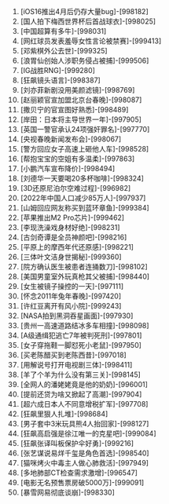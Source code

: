 
1. [iOS16推出4月后仍存大量bug]-[998182]
1. [国人拍下梅西世界杯后首战球衣]-[998025]
1. [中国超算有多牛]-[998031]
1. [网红球员发表羞辱女性言论被禁赛]-[999413]
1. [邓紫棋外公去世]-[999325]
1. [浪胃仙创始人涉职务侵占被捕]-[999506]
1. [IG战胜RNG]-[999280]
1. [狂飙镜头语言]-[998387]
1. [刘亦菲新剧没用美颜滤镜]-[998769]
1. [赵丽颖官宣加盟北京台春晚]-[998087]
1. [撒贝宁的官宣图好熟悉]-[998489]
1. [岸田：日本将主导世界一年]-[997905]
1. [英国一警官承认24项强奸罪名]-[997770]
1. [央视春晚新闻发布会]-[998067]
1. [警方回应女子高速上砸他人车]-[998528]
1. [帮抱宝宝的空姐有多温柔]-[997863]
1. [小鹏汽车宣布降价]-[998494]
1. [刘德华一天要喝20多杯咖啡]-[998324]
1. [3D还原尼泊尔空难过程]-[996982]
1. [2022年中国人口减少85万人]-[997937]
1. [山姆回应网友称买到蓝环章鱼]-[999384]
1. [苹果推出M2 Pro芯片]-[999462]
1. [李现洗澡戏身材好绝]-[998231]
1. [古剑奇谭是全员神颜吧]-[998216]
1. [平原上的摩西年代还原感]-[998221]
1. [三体叶文洁身世揭秘]-[999360]
1. [院方确认医生被患者连捅数刀]-[998102]
1. [美国男童室外玩真枪其父被捕]-[998440]
1. [女生被镜子操控的一天]-[997111]
1. [怀念2011年兔年春晚]-[997420]
1. [许红豆离开有风小院]-[999243]
1. [NASA拍到黑洞吞星画面]-[997930]
1. [贵州一高速道路结冰多车相撞]-[998098]
1. [A级通缉犯逃亡7年被判死刑]-[997801]
1. [女子穿拖鞋一脚怼死小老鼠]-[997950]
1. [买老陈醋买到老陈西昔]-[997018]
1. [用解说号打开电视剧三体]-[998411]
1. [羊了个羊为什么没有第三关]-[998145]
1. [全网人的潘姥姥竟是他的奶奶]-[996001]
1. [提前还贷为啥又掀起了高潮]-[997904]
1. [超六成日本人不同意增税扩军]-[997708]
1. [狂飙里狠人扎堆]-[998684]
1. [男子套中3米玩具熊4人抬回家]-[998127]
1. [狂飙高启强是徐江唯一的克星吧]-[999084]
1. [狂飙张译叫板保护伞好勇]-[999216]
1. [张艺谋说易烊千玺是角色首选]-[998540]
1. [猫咪烤火中毒主人做心肺救活]-[997949]
1. [多地肺部CT检查需求激增]-[996547]
1. [电影无名预售票房破5000万]-[999091]
1. [暴雪网易彻底谈崩]-[998330]
